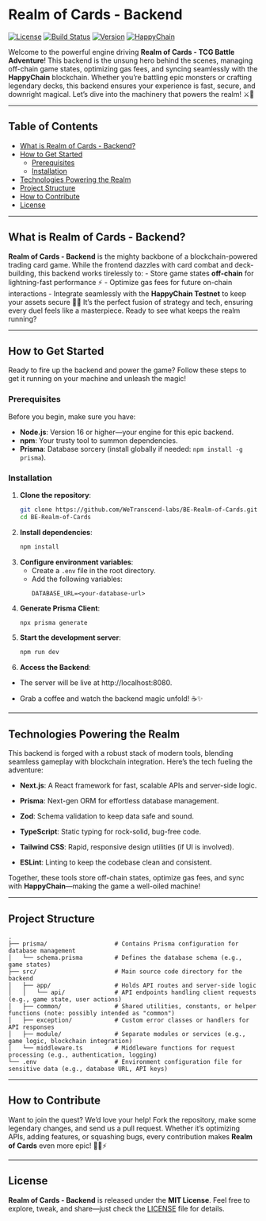 # Realm of Cards - Backend
[![License](https://img.shields.io/badge/License-MIT-blue.svg)](https://opensource.org/licenses/MIT) [![Build Status](https://img.shields.io/badge/Build-Passing-brightgreen.svg)](https://github.com/WeTranscend-labs/FE-Realm-of-Cards/actions) [![Version](https://img.shields.io/badge/Version-1.0.0-orange.svg)](https://github.com/WeTranscend-labs/FE-Realm-of-Cards/releases) [![HappyChain](https://img.shields.io/badge/Blockchain-HappyChain-yellow.svg)](https://happy-testnet-sepolia.hub.caldera.xyz/)

  

Welcome to the powerful engine driving **Realm of Cards - TCG Battle Adventure**! This backend is the unsung hero behind the scenes, managing off-chain game states, optimizing gas fees, and syncing seamlessly with the **HappyChain** blockchain. Whether you’re battling epic monsters or crafting legendary decks, this backend ensures your experience is fast, secure, and downright magical. Let’s dive into the machinery that powers the realm! ⚔️🎴

----------

## Table of Contents

- [What is Realm of Cards - Backend?](#what-is-realm-of-cards---backend)
- [How to Get Started](#how-to-get-started)
  - [Prerequisites](#prerequisites)
  - [Installation](#installation)
- [Technologies Powering the Realm](#technologies-powering-the-realm)
- [Project Structure](#project-structure)
- [How to Contribute](#how-to-contribute)
- [License](#license)

  

----------

## What is Realm of Cards - Backend? 

**Realm of Cards - Backend** is the mighty backbone of a blockchain-powered trading card game. While the frontend dazzles with card combat and deck-building, this backend works tirelessly to: - Store game states **off-chain** for lightning-fast performance ⚡ - Optimize gas fees for future on-chain interactions - Integrate seamlessly with the **HappyChain Testnet** to keep your assets secure 🧙‍♂️ It’s the perfect fusion of strategy and tech, ensuring every duel feels like a masterpiece. Ready to see what keeps the realm running?

----------

## How to Get Started

Ready to fire up the backend and power the game? Follow these steps to get it running on your machine and unleash the magic! 

### Prerequisites
Before you begin, make sure you have:

- **Node.js**: Version 16 or higher—your engine for this epic backend.  
- **npm**: Your trusty tool to summon dependencies.  
- **Prisma**: Database sorcery (install globally if needed: `npm install -g prisma`).

### Installation

1. **Clone the repository**:
   ```bash
   git clone https://github.com/WeTranscend-labs/BE-Realm-of-Cards.git
   cd BE-Realm-of-Cards
   ```
2. **Install dependencies**:
   ```bash
   npm install
   ```
3. **Configure environment variables**:
   - Create a `.env` file in the root directory.
   - Add the following variables:
     ```env
     DATABASE_URL=<your-database-url>
     ```
4. **Generate Prisma Client**:
   ```bash
   npx prisma generate
   ```
5.  **Start the development server**:  
	   ```bash
	   npm run dev
	```
6. **Access the Backend**:
-  The server will be live at http://localhost:8080.
  
-   Grab a coffee and watch the backend magic unfold! ☕✨

----------

## Technologies Powering the Realm

This backend is forged with a robust stack of modern tools, blending seamless gameplay with blockchain integration. Here’s the tech fueling the adventure:

-   **Next.js**: A React framework for fast, scalable APIs and server-side logic. 
  
-   **Prisma**: Next-gen ORM for effortless database management. 
  
-   **Zod**: Schema validation to keep data safe and sound. 
  
-   **TypeScript**: Static typing for rock-solid, bug-free code. 
  
-   **Tailwind CSS**: Rapid, responsive design utilities (if UI is involved). 
  
-   **ESLint**: Linting to keep the codebase clean and consistent. 
  

Together, these tools store off-chain states, optimize gas fees, and sync with **HappyChain**—making the game a well-oiled machine! 

----------

## Project Structure

```
.
├── prisma/                   # Contains Prisma configuration for database management
│   └── schema.prisma         # Defines the database schema (e.g., game states)
├── src/                      # Main source code directory for the backend
│   ├── app/                  # Holds API routes and server-side logic
│   │   └── api/              # API endpoints handling client requests (e.g., game state, user actions)
│   ├── common/               # Shared utilities, constants, or helper functions (note: possibly intended as "common")
│   ├── exception/            # Custom error classes or handlers for API responses
│   ├── module/               # Separate modules or services (e.g., game logic, blockchain integration)
│   └── middleware.ts         # Middleware functions for request processing (e.g., authentication, logging)
└── .env                      # Environment configuration file for sensitive data (e.g., database URL, API keys)
```
----------

## How to Contribute

Want to join the quest? We’d love your help! Fork the repository, make some legendary changes, and send us a pull request. Whether it’s optimizing APIs, adding features, or squashing bugs, every contribution makes **Realm of Cards** even more epic! 🧙‍♂️⚡

----------

## License 

**Realm of Cards - Backend** is released under the **MIT License**. Feel free to explore, tweak, and share—just check the [LICENSE](./LICENSE) file for details.
